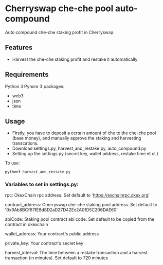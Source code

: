 # Cherryswap che-che pool auto-compound
Auto compound che-che staking profit in Cherryswap

## Features

- Harvest the che-che staking profit and restake it automatically

## Requirements

Python 3
Pyhonr 3 packages:
- web3
- json
- time

## Usage
- Firstly, you have to deposit a certain amount of che to the che-che pool (base money), and manually approve the staking and harvesting transcations.
- Download settings.py, harvest_and_restake.py, auto_compound.py
- Setting up the settings.py (secret key, wallet address, restake time et cl.)

To use:
```sh
python3 harvest_and_restake.py
```


###  Variables to set in settings.py:
rpc: OkexChain rpc address. Set default to 'https://exchainrpc.okex.org'

contract_address: Cherryswap che-che staking pool address. Set default to '0x9Ab8BCf67fE8d8D2aD27D42Ec2A0fD5C206DAE60'

abiCode: Staking pool contract abi code. Set default to be copied from the contract in okexchain

wallet_address: Your contract's public address

private_key: Your contract's secret  key

harvest_interval: The time between a restake transaction and a harvest transaction (in minutes). Set default to 720 minutes

### 
